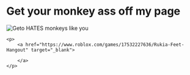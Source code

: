 # Get your monkey ass off my page
![Geto HATES monkeys like you](https://github.com/user-attachments/assets/08802f89-c68b-439b-8425-d60e6faa117d)
<html lang="en">
<head>
    <meta charset="UTF-8">
    <meta name="viewport" content="width=device-width, initial-scale=1.0">
    <title>Click here for minecraft!</title>
</head>
<body>

    <p>
        <a href="https://www.roblox.com/games/17532227636/Rukia-Feet-Hangout" target="_blank">
        
        </a>
    </p>

</body>
</html>
